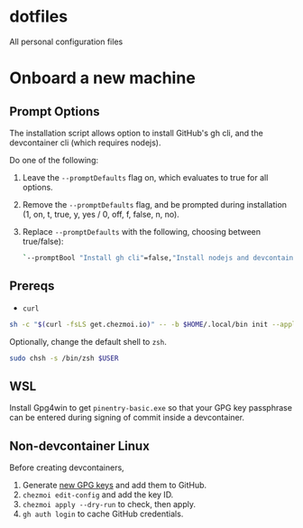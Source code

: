 # dotfiles

All personal configuration files

# Onboard a new machine

## Prompt Options

The installation script allows option to install GitHub's gh cli, and the devcontainer cli (which requires nodejs).

Do one of the following:

1. Leave the `--promptDefaults` flag on, which evaluates to true for all options.
1. Remove the `--promptDefaults` flag, and be prompted during installation (1, on, t, true, y, yes / 0, off, f, false, n, no).
1. Replace `--promptDefaults` with the following, choosing between true/false):

   ```bash
   `--promptBool "Install gh cli"=false,"Install nodejs and devcontainer cli"=false`
   ```

## Prereqs

- `curl`

```bash
sh -c "$(curl -fsLS get.chezmoi.io)" -- -b $HOME/.local/bin init --apply mrshiister --promptDefaults
```

Optionally, change the default shell to `zsh`.

```bash
sudo chsh -s /bin/zsh $USER
```

## WSL

Install Gpg4win to get `pinentry-basic.exe` so that your GPG key passphrase can be entered during signing of commit inside a devcontainer.

## Non-devcontainer Linux

Before creating devcontainers,

1. Generate [new GPG keys](https://github.com/settings/keys) and add them to GitHub.
1. `chezmoi edit-config` and add the key ID.
1. `chezmoi apply --dry-run` to check, then apply.
1. `gh auth login` to cache GitHub credentials.

